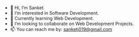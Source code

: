 - 👋 Hi, I’m Sanket
- 👀 I’m interested in Software Development.
- 🌱 Currently learning Web Development.
- 💞️ I’m looking to collaborate on Web Development Projects.
- 📫 You can reach me by: sanketj019@gmail.com

<!---
sanketj019/sanketj019 is a ✨ special ✨ repository because its `README.md` (this file) appears on your GitHub profile.
You can click the Preview link to take a look at your changes.
--->
